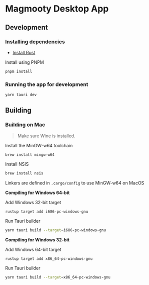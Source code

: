 # Magmooty Desktop App

## Development

### Installing dependencies

- [Install Rust](https://www.rust-lang.org/)

Install using PNPM

```sh
pnpm install
```

### Running the app for development

```sh
yarn tauri dev
```

## Building

### Building on Mac

> Make sure Wine is installed.

Install the MinGW-w64 toolchain

```sh
brew install mingw-w64
```

Install NSIS

```sh
brew install nsis
```

Linkers are defined in `.cargo/config` to use MinGW-w64 on MacOS

**Compiling for Windows 64-bit**

Add Windows 32-bit target

```
rustup target add i686-pc-windows-gnu
```

Run Tauri builder

```sh
yarn tauri build --target=i686-pc-windows-gnu
```

**Compiling for Windows 32-bit**

Add Windows 64-bit target

```
rustup target add x86_64-pc-windows-gnu
```

Run Tauri builder

```sh
yarn tauri build --target=x86_64-pc-windows-gnu
```
